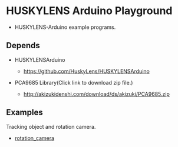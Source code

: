 # HUSKYLENS Arduino Playground

- HUSKYLENS-Arduino example programs.

## Depends

- HUSKYLENSArduino
  - https://github.com/HuskyLens/HUSKYLENSArduino

- PCA9685 Library(Click link to download zip file.)
  - http://akizukidenshi.com/download/ds/akizuki/PCA9685.zip



## Examples

Tracking object and rotation camera.

- [rotation_camera](example_image/)
